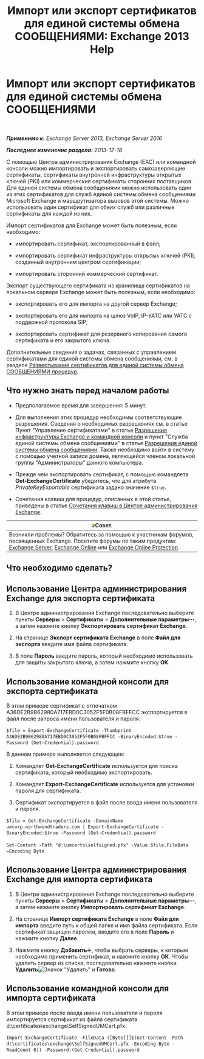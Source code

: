 ﻿---
title: 'Импорт или экспорт сертификатов для единой системы обмена СООБЩЕНИЯМИ: Exchange 2013 Help'
TOCTitle: Импорт или экспорт сертификатов для единой системы обмена СООБЩЕНИЯМИ
ms:assetid: ee688c33-2e08-47e7-95fc-04ba10238341
ms:mtpsurl: https://technet.microsoft.com/ru-ru/library/Dn205143(v=EXCHG.150)
ms:contentKeyID: 54652141
ms.date: 05/22/2018
mtps_version: v=EXCHG.150
ms.translationtype: MT
---

# Импорт или экспорт сертификатов для единой системы обмена СООБЩЕНИЯМИ

 

_**Применимо к:** Exchange Server 2013, Exchange Server 2016_

_**Последнее изменение раздела:** 2013-12-18_

С помощью Центра администрирования Exchange (EAC) или командной консоли можно импортировать и экспортировать самозаверяющие сертификаты, сертификаты внутренней инфраструктуры открытых ключей (PKI) или коммерческие сертификаты сторонних поставщиков. Для единой системы обмена сообщениями можно использовать один из этих сертификатов для служб единой системы обмена сообщениями Microsoft Exchange и маршрутизатора вызовов этой системы. Можно использовать один сертификат для обеих служб или различные сертификаты для каждой из них.

Импорт сертификатов для Exchange может быть полезным, если необходимо:

  - импортировать сертификат, экспортированный в файл;

  - импортировать сертификат инфраструктуры открытых ключей (PKI), созданный внутренним центром сертификации;

  - импортировать сторонний коммерческий сертификат.

Экспорт существующего сертификата из хранилища сертификатов на локальном сервере Exchange может быть полезным, если необходимо:

  - экспортировать его для импорта на другой сервер Exchange;

  - экспортировать его для импорта на шлюз VoIP, IP-УАТС или УАТС с поддержкой протокола SIP;

  - экспортировать сертификат для резервного копирования самого сертификата и его закрытого ключа.

Дополнительные сведения о задачах, связанных с управлением сертификатами для единой системы обмена сообщениями, см. в разделе [Развертывание сертификатов для единой системы обмена СООБЩЕНИЯМИ процедур](deploying-certificates-for-um-procedures-exchange-2013-help.md).

## Что нужно знать перед началом работы

  - Предполагаемое время для завершения: 5 минут.

  - Для выполнения этих процедур необходимы соответствующие разрешения. Сведения о необходимых разрешениях см. в статье Пункт "Управление сертификатами" в статье [Разрешения инфраструктуры Exchange и командной консоли](exchange-and-shell-infrastructure-permissions-exchange-2013-help.md) и пункт "Служба единой системы обмена сообщениями" в статье [Разрешения единой системы обмена сообщениями](unified-messaging-permissions-exchange-2013-help.md). Также необходимо войти в систему с помощью учетной записи домена, являющейся членом локальной группы "Администраторы" данного компьютера.

  - Прежде чем экспортировать сертификат, с помощью командлета **Get-ExchangeCertificate** убедитесь, что для атрибута *PrivateKeyExportable* сертификата задано значение `$true`.

  - Сочетания клавиш для процедур, описанных в этой статье, приведены в статье [Сочетания клавиш в Центре администрирования Exchange](keyboard-shortcuts-in-the-exchange-admin-center-exchange-online-protection-help.md).

<table>
<thead>
<tr class="header">
<th><img src="images/Bb124558.tip(EXCHG.150).gif" title="Совет" alt="Совет" />Совет.</th>
</tr>
</thead>
<tbody>
<tr class="odd">
<td>Возникли проблемы? Обратитесь за помощью к участникам форумов, посвященных Exchange. Посетите форумы по таким продуктам: <a href="https://go.microsoft.com/fwlink/p/?linkid=60612">Exchange Server</a>, <a href="https://go.microsoft.com/fwlink/p/?linkid=267542">Exchange Online</a> или <a href="https://go.microsoft.com/fwlink/p/?linkid=285351">Exchange Online Protection</a>..</td>
</tr>
</tbody>
</table>


## Что необходимо сделать?

## Использование Центра администрирования Exchange для экспорта сертификата

1.  В Центре администрирования Exchange последовательно выберите пункты **Серверы** \> **Сертификаты** \> **Дополнительные параметры**![Значок дополнительных параметров](images/JJ150550.5381819e-3b21-4873-8714-e9b956290b28(EXCHG.150).gif "Значок дополнительных параметров"), а затем нажмите кнопку **Экспортировать сертификат Exchange**.

2.  На странице **Экспорт сертификата Exchange** в поле **Файл для экспорта** введите имя файла сертификата.

3.  В поле **Пароль** введите пароль, который необходимо использовать для защиты закрытого ключа, а затем нажмите кнопку **ОК**.

## Использование командной консоли для экспорта сертификата

В этом примере сертификат с отпечатком A36DE2B9B62980A717EBD0C3052F5F0B08FBFFCC экспортируется в файл после запроса имени пользователя и пароля.

    $file = Export-ExchangeCertificate -Thumbprint A36DE2B9B62980A717EBD0C3052F5F0B08FBFFCC -BinaryEncoded:$true -Password (Get-Credential).password

В данном примере выполняется следующее:

1.  Командлет **Get-ExchangeCertificate** используется для поиска сертификата, который необходимо экспортировать.

2.  Командлет **Export-ExchangeCertificate** используется для установки пароля для сертификата.

3.  Сертификат экспортируется в файл после ввода имени пользователя и пароля.

<!-- end list -->

    $file = Get-ExchangeCertificate -DomainName umcorp.northwindtraders.com | Export-ExchangeCertificate -BinaryEncoded:$true -Password (Get-Credential).password

    Set-Content -Path "d:\umcerts\selfsigned.pfx" -Value $file.FileData =Encoding Byte

## Использование Центра администрирования Exchange для импорта сертификата

1.  В Центре администрирования Exchange последовательно выберите пункты **Серверы** \> **Сертификаты** \> **Дополнительные параметры**![Значок дополнительных параметров](images/JJ150550.5381819e-3b21-4873-8714-e9b956290b28(EXCHG.150).gif "Значок дополнительных параметров"), а затем нажмите кнопку **Импортировать сертификат Exchange**.

2.  На странице **Импорт сертификата Exchange** в поле **Файл для импорта** введите путь к общей папке и имя файла сертификата. Если сертификат защищен паролем, введите его в поле **Пароль** и нажмите кнопку **Далее**.

3.  Нажмите кнопку **Добавить**![Значок добавления](images/JJ218640.c1e75329-d6d7-4073-a27d-498590bbb558(EXCHG.150).gif "Значок добавления"), чтобы выбрать серверы, к которым необходимо применить сертификат, и нажмите кнопку **ОК**. Чтобы удалить сервер из списка, последовательно нажмите кнопки **Удалить**![Значок "Удалить"](images/JJ657492.479b6ced-8d64-4277-a725-f17fea202b28(EXCHG.150).gif "Значок \"Удалить\"") и **Готово**.

## Использование командной консоли для импорта сертификата

В этом примере после ввода имени пользователя и пароля импортируется сертификат из файла сертификата d:\\certificates\\exchange\\SelfSignedUMCert.pfx.

    Import-ExchangeCertificate -FileData ([Byte[]]$(Get-Content -Path d:\certificates\exchange\SelfSignedUMCert.pfx -Encoding Byte -ReadCount 0)) -Password:(Get-Credential).password

